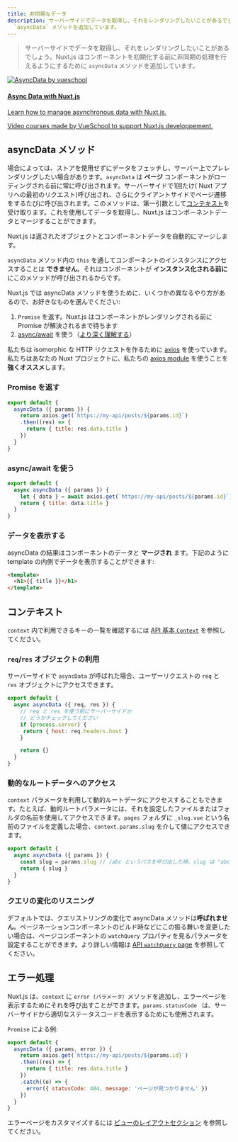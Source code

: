 ```yaml
---
title: 非同期なデータ
description: サーバーサイドでデータを取得し、それをレンダリングしたいことがあるでしょう。Nuxt.js はコンポーネントのデータをセットする前に非同期の処理を行えるようにするために
  `asyncData` メソッドを追加しています。
---
```


> サーバーサイドでデータを取得し、それをレンダリングしたいことがあるでしょう。Nuxt.js はコンポーネントを初期化する前に非同期の処理を行えるようにするために `asyncData` メソッドを追加しています。

<div>
  <a href="http://vueschool.io/?friend=nuxt" target="_blank" class="Promote">
    <img src="/async-data-with-nuxtjs.png" srcset="/async-data-with-nuxtjs-2x.png 2x" alt="AsyncData by vueschool"/>
    <div class="Promote__Content">
      <h4 class="Promote__Content__Title">Async Data with Nuxt.js</h4>
      <p class="Promote__Content__Description">Learn how to manage asynchronous data with Nuxt.js.</p>
      <p class="Promote__Content__Signature">Video courses made by VueSchool to support Nuxt.js developpement.</p>
    </div>
  </a>
</div>

## asyncData メソッド

場合によっては、ストアを使用せずにデータをフェッチし、サーバー上でプレレンダリングしたい場合があります。`asyncData` は **ページ** コンポーネントがローディングされる前に常に呼び出されます。サーバーサイドで1回たけ( Nuxt アプリへの最初のリクエスト)呼び出され、さらにクライアントサイドでページ遷移をするたびに呼び出されます。このメソッドは、第一引数として[コンテキスト](/api/context)を受け取ります。これを使用してデータを取得し、Nuxt.js はコンポーネントデータとマージすることができます。

Nuxt.js は返されたオブジェクトとコンポーネントデータを自動的にマージします。

<div class="Alert Alert--orange"

`asyncData` メソッド内の `this` を通してコンポーネントのインスタンスにアクセスすることは **できません**。それはコンポーネントが **インスタンス化される前に** にこのメソッドが呼び出されるからです。

</div>

Nuxt.js では asyncData メソッドを使うために、いくつかの異なるやり方があるので、お好きなものを選んでください:

1. `Promise` を返す。Nuxt.js はコンポーネントがレンダリングされる前に Promise が解決されるまで待ちます
2. [async/await](https://github.com/lukehoban/ecmascript-asyncawait) を使う（[より深く理解する](https://zeit.co/blog/async-and-await)）

<div class="Alert Alert--grey">

私たちは isomorphic な HTTP リクエストを作るために [axios](https://github.com/mzabriskie/axios) を使っています。私たちはあなたの Nuxt プロジェクトに、私たちの [axios module](https://axios.nuxtjs.org/) を使うことを<strong>強くオススメ</strong>します。

</div>

### Promise を返す

```js
export default {
  asyncData ({ params }) {
    return axios.get(`https://my-api/posts/${params.id}`)
    .then((res) => {
      return { title: res.data.title }
    })
  }
}
```

### async/await を使う

```js
export default {
  async asyncData ({ params }) {
    let { data } = await axios.get(`https://my-api/posts/${params.id}`)
    return { title: data.title }
  }
}
```

### データを表示する

asyncData の結果はコンポーネントのデータと **マージされ** ます。下記のように template の内側でデータを表示することができます:

```html
<template>
  <h1>{{ title }}</h1>
</template>
```

## コンテキスト

`context` 内で利用できるキーの一覧を確認するには [API 基本 `Context`](/api/context) を参照してください。

### `req`/`res` オブジェクトの利用

サーバーサイドで `asyncData` が呼ばれた場合、ユーザーリクエストの `req` と `res` オブジェクトにアクセスできます。

```js
export default {
  async asyncData ({ req, res }) {
    // req と res を使う前にサーバーサイドか
    // どうかチェックしてください
    if (process.server) {
     return { host: req.headers.host }
    }

    return {}
  }
}
```

### 動的なルートデータへのアクセス

`context` パラメータを利用して動的ルートデータにアクセスすることもできます。たとえば、動的ルートパラメータには、それを設定したファイルまたはフォルダの名前を使用してアクセスできます。`pages` フォルダに `_slug.vue` という名前のファイルを定義した場合、`context.params.slug` を介して値にアクセスできます。


```js
export default {
  async asyncData ({ params }) {
    const slug = params.slug // /abc というパスを呼び出した時、slug は "abc" になる
    return { slug }
  }
}
```

### クエリの変化のリスニング

デフォルトでは、クエリストリングの変化で asyncData メソッドは**呼ばれません**。ページネーションコンポーネントのビルド時などにこの振る舞いを変更したい場合は、ページコンポーネントの `watchQuery` プロパティを見るパラメータを設定することができます。より詳しい情報は <a href="/api/pages-watchquery" data-md-type="link">API `watchQuery` page</a> を参照してください。


## エラー処理

Nuxt.js は、`context` に `error (パラメータ）`メソッドを追加し、エラーページを表示するためにそれを呼び出すことができます。`params.statusCode ` は、サーバーサイドから適切なステータスコードを表示するためにも使用されます。

`Promise` による例:

```js
export default {
  asyncData ({ params, error }) {
    return axios.get(`https://my-api/posts/${params.id}`)
    .then((res) => {
      return { title: res.data.title }
    })
    .catch((e) => {
      error({ statusCode: 404, message: 'ページが見つかりません' })
    })
  }
}
```

エラーページをカスタマイズするには [ビューのレイアウトセクション](/guide/views#%E3%83%AC%E3%82%A4%E3%82%A2%E3%82%A6%E3%83%88) を参照してください。
